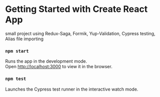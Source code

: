 # Getting Started with Create React App

small project using Redux-Saga, Formik, Yup-Validation, Cypress testing, Alias file importing

### `npm start`

Runs the app in the development mode.\
Open [http://localhost:3000](http://localhost:3000) to view it in the browser.

### `npm test`

Launches the Cypress test runner in the interactive watch mode.

